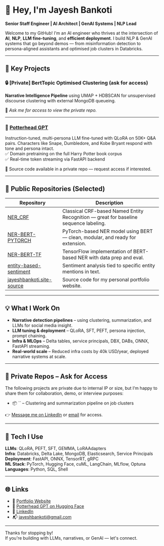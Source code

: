# 👋 Hey, I'm Jayesh Bankoti

**Senior Staff Engineer | AI Architect | GenAI Systems | NLP Lead**

Welcome to my GitHub! I'm an AI engineer who thrives at the intersection of **AI**, **NLP**, **LLM fine-tuning**, and **efficient deployment**. 
I build NLP & GenAI systems that go beyond demos — from misinformation detection to persona-aligned assistants and optimised job clusters in Databricks.

---

## 🚀 Key Projects

### 🔒 [Private] BertTopic Optimised Clustering (ask for access)
**Narrative Intelligence Pipeline** using UMAP + HDBSCAN for unsupervised discourse clustering with external MongoDB queueing.

📌 *Ask me for access to view the private repo.*

---

### 🧙 [Potterhead GPT](https://github.com/jayeshbankoti007/potterhead-gpt)
Instruction-tuned, multi-persona LLM fine-tuned with QLoRA on 50K+ Q&A pairs. Characters like Snape, Dumbledore, and Kobe Bryant respond with tone and persona intact.  
✅ Domain pretraining on the full Harry Potter book corpus  
✅ Real-time token streaming via FastAPI backend

📌 Source code available in a private repo — request access if interested.

---

## 📂 Public Repositories (Selected)

| Repository | Description |
|------------|-------------|
| [NER_CRF](https://github.com/jayeshbankoti007/NER_CRF) | Classical CRF-based Named Entity Recognition — great for baseline sequence labeling. |
| [NER-BERT-PYTORCH](https://github.com/jayeshbankoti007/NER-BERT-PYTORCH) | PyTorch-based NER model using BERT — clean, modular, and ready for extension. |
| [NER-BERT-TF](https://github.com/jayeshbankoti007/NER-BERT-TF) | TensorFlow implementation of BERT-based NER with data prep and eval. |
| [entity-based-sentiment](https://github.com/jayeshbankoti007/entity-based-sentiment) | Sentiment analysis tied to specific entity mentions in text. |
| [jayeshbankoti.site-source](https://github.com/jayeshbankoti007/jayeshbankoti.site-source) | Source code for my personal portfolio website. |

---

## 💡 What I Work On

- **Narrative detection pipelines** – using clustering, summarization, and LLMs for social media insight.
- **LLM tuning & deployment** – QLoRA, SFT, PEFT, persona injection, prompt chaining.
- **Infra & MLOps** – Delta tables, service principals, DBX, DABs, ONNX, FastAPI streaming.
- **Real-world scale** – Reduced infra costs by 40k USD/year, deployed narrative systems at scale.

---

## 🔐 Private Repos – Ask for Access

The following projects are private due to internal IP or size, but I’m happy to share them for collaboration, demo, or interview purposes:

- 📦 `` – Clustering and summarization pipeline on job clusters

👉 [Message me on LinkedIn](https://www.linkedin.com/in/jayeshbankoti) or [email](mailto:jayeshbankoti@gmail.com) for access.

---

## 🧰 Tech I Use

**LLMs**: QLoRA, PEFT, SFT, GEMMA, LoRAAdapters  
**Infra**: Databricks, Delta Lake, MongoDB, Elasticsearch, Service Principals  
**Deployment**: FastAPI, ONNX, TensorRT, gRPC  
**ML Stack**: PyTorch, Hugging Face, cuML, LangChain, MLflow, Optuna  
**Languages**: Python, SQL, Shell

---

## 🌐 Links

- 🔗 [Portfolio Website](https://jayeshbankoti.site)  
- 🧙 [Potterhead GPT on Hugging Face](https://huggingface.co/Jayeshbankoti/potterhead_gpt)  
- 💼 [LinkedIn](https://www.linkedin.com/in/jayeshbankoti)  
- 📬 jayeshbankoti@gmail.com

---

Thanks for stopping by!  
If you're building with LLMs, narratives, or GenAI — let's connect.
